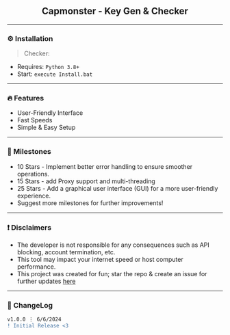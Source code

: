 <div align="center">
  <h2 align="center">Capmonster - Key Gen & Checker</h2>
</div>

---------------------------------------

### ⚙️ Installation
> Checker:
* Requires: `Python 3.8+`
* Start: `execute Install.bat`

---------------------------------------

### 🔥 Features
* User-Friendly Interface
* Fast Speeds
* Simple & Easy Setup

---------------------------------------

### 🚀 Milestones
* 10 Stars - Implement better error handling to ensure smoother operations.
* 15 Stars - add Proxy support and  multi-threading
* 25 Stars - Add a graphical user interface (GUI) for a more user-friendly experience.
* Suggest more milestones for further improvements!

---------------------------------------

### ❗ Disclaimers
- The developer is not responsible for any consequences such as API blocking, account termination, etc.
- This tool may impact your internet speed or host computer performance.
- This project was created for fun; star the repo & create an issue for further updates [here](https://github.com/imvast/Capmonster-Checker/issues/new/choose)

---------------------------------------

### 📜 ChangeLog

```diff
v1.0.0 ⋮ 6/6/2024
! Initial Release <3
